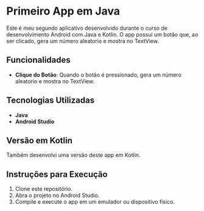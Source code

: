 # Primeiro App em Java

Este é meu segundo aplicativo desenvolvido durante o curso de desenvolvimento Android com Java e Kotlin. O app possui um botão que, ao ser clicado, gera um número aleatorio e mostra no TextView.

## Funcionalidades

- **Clique do Botão**: Quando o botão é pressionado, gera um número aleatorio e mostra no TextView.

## Tecnologias Utilizadas

- **Java**
- **Android Studio**

## Versão em Kotlin

Também desenvolvi uma versão deste app em Kotlin.

## Instruções para Execução

1. Clone este repositório.
2. Abra o projeto no Android Studio.
3. Compile e execute o app em um emulador ou dispositivo físico.
